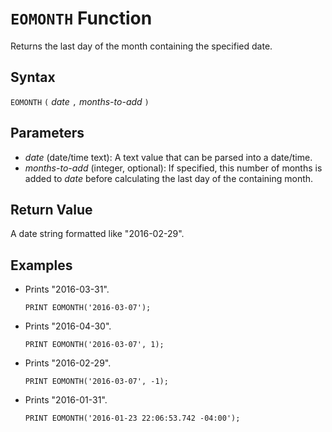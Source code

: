 # `EOMONTH` Function

Returns the last day of the month containing the specified date.

## Syntax

`EOMONTH` `(` *date* `,` *months-to-add* `)`

## Parameters

- *date* (date/time text): A text value that can be parsed into a date/time.
- *months-to-add* (integer, optional): If specified, this number of months is added to *date* before calculating the last day of the containing month.

## Return Value

A date string formatted like "2016-02-29".

## Examples

- Prints "2016-03-31".

    ```
    PRINT EOMONTH('2016-03-07');
    ```

- Prints "2016-04-30".

    ```
    PRINT EOMONTH('2016-03-07', 1);
    ```

- Prints "2016-02-29".

    ```
    PRINT EOMONTH('2016-03-07', -1);
    ```
    
- Prints "2016-01-31".

    ```
    PRINT EOMONTH('2016-01-23 22:06:53.742 -04:00');
    ```
